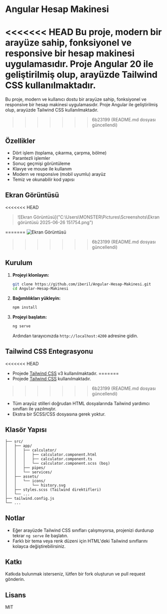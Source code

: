 # Angular Hesap Makinesi

<<<<<<< HEAD
Bu proje, modern bir arayüze sahip, fonksiyonel ve responsive bir hesap makinesi uygulamasıdır. Proje Angular 20 ile geliştirilmiş olup, arayüzde Tailwind CSS kullanılmaktadır.
=======
Bu proje, modern ve kullanıcı dostu bir arayüze sahip, fonksiyonel ve responsive bir hesap makinesi uygulamasıdır. Proje Angular ile geliştirilmiş olup, arayüzde Tailwind CSS kullanılmaktadır.
>>>>>>> 6b23199 (README.md dosyası güncellendi)

## Özellikler
- Dört işlem (toplama, çıkarma, çarpma, bölme)
- Parantezli işlemler
- Sonuç geçmişi görüntüleme
- Klavye ve mouse ile kullanım
- Modern ve responsive (mobil uyumlu) arayüz
- Temiz ve okunabilir kod yapısı

## Ekran Görüntüsü
<<<<<<< HEAD
> ![Ekran Görüntüsü]("C:\Users\MONSTER\Pictures\Screenshots\Ekran görüntüsü 2025-06-26 151754.png")  


=======
![Ekran Görüntüsü](docs/screenshot.png)

>>>>>>> 6b23199 (README.md dosyası güncellendi)
## Kurulum

1. **Projeyi klonlayın:**
   ```bash
   git clone https://github.com/iberil/Angular-Hesap-Makinesi.git
   cd Angular-Hesap-Makinesi
   ```
2. **Bağımlılıkları yükleyin:**
   ```bash
   npm install
   ```
3. **Projeyi başlatın:**
   ```bash
   ng serve
   ```
   Ardından tarayıcınızda `http://localhost:4200` adresine gidin.

## Tailwind CSS Entegrasyonu
<<<<<<< HEAD
- Projede [Tailwind CSS](https://tailwindcss.com/) v3 kullanılmaktadır.
=======
- Projede [Tailwind CSS](https://tailwindcss.com/) kullanılmaktadır.
>>>>>>> 6b23199 (README.md dosyası güncellendi)
- Tüm arayüz stilleri doğrudan HTML dosyalarında Tailwind yardımcı sınıfları ile yazılmıştır.
- Ekstra bir SCSS/CSS dosyasına gerek yoktur.

## Klasör Yapısı
```
├── src/
│   ├── app/
│   │   ├── calculator/
│   │   │   ├── calculator.component.html
│   │   │   ├── calculator.component.ts
│   │   │   └── calculator.component.scss (boş)
│   │   ├── pipes/
│   │   └── services/
│   ├── assets/
│   │   └── icons/
│   │       └── history.svg
│   ├── styles.scss (Tailwind direktifleri)
│   └── ...
├── tailwind.config.js
└── ...
```

## Notlar
- Eğer arayüzde Tailwind CSS sınıfları çalışmıyorsa, projenizi durdurup tekrar `ng serve` ile başlatın.
- Farklı bir tema veya renk düzeni için HTML'deki Tailwind sınıflarını kolayca değiştirebilirsiniz.

## Katkı
Katkıda bulunmak isterseniz, lütfen bir fork oluşturun ve pull request gönderin.

## Lisans
MIT
